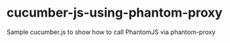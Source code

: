 cucumber-js-using-phantom-proxy
===============================

Sample cucumber.js to show how to call PhantomJS via phantom-proxy